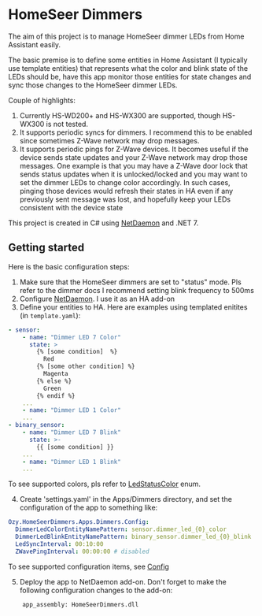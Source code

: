 # HomeSeer Dimmers
The aim of this project is to manage HomeSeer dimmer LEDs from Home Assistant easily.

The basic premise is to define some entities in Home Assistant (I typically use template entities) that represents what the color and blink state of the LEDs should be, 
have this app monitor those entities for state changes and sync those changes to the HomeSeer dimmer LEDs.

Couple of highlights:
1. Currently HS-WD200+ and HS-WX300 are supported, though HS-WX300 is not tested.
2. It supports periodic syncs for dimmers. I recommend this to be enabled since sometimes Z-Wave network may drop messages.
3. It supports periodic pings for Z-Wave devices. It becomes useful if the device sends state updates and your Z-Wave network may drop those messages. One example is that you may have a Z-Wave door lock that sends status updates when it is unlocked/locked and you may want to set the dimmer LEDs to change color accordingly. In such cases, pinging those devices would refresh their states in HA even if any previously sent message was lost, and hopefully keep your LEDs consistent with the device state  

This project is created in C# using [NetDaemon](https://netdaemon.xyz/) and .NET 7.

## Getting started

Here is the basic configuration steps:
1. Make sure that the HomeSeer dimmers are set to "status" mode. Pls refer to the dimmer docs  I recommend setting blink frequency to 500ms
2. Configure [NetDaemon](https://netdaemon.xyz/). I use it as an HA add-on
3. Define your entities to HA. Here are examples using templated enitites (in `template.yaml`):
```YAML
- sensor:
    - name: "Dimmer LED 7 Color"
      state: >
        {% [some condition]  %}
          Red
        {% [some other condition] %}
          Magenta
        {% else %}
          Green
        {% endif %}
    ...
    - name: "Dimmer LED 1 Color"
    ...
- binary_sensor:
    - name: "Dimmer LED 7 Blink"
      state: >-
        {{ [some condition] }}
    ...
    - name: "Dimmer LED 1 Blink"
    ...
```
To see supported colors, pls refer to [LedStatusColor](Apps/Dimmers/LedStatusColor.cs) enum.

4. Create 'settings.yaml' in the Apps/Dimmers directory, and set the configuration of the app to something like:
```YAML
Ozy.HomeSeerDimmers.Apps.Dimmers.Config:
  DimmerLedColorEntityNamePattern: sensor.dimmer_led_{0}_color
  DimmerLedBlinkEntityNamePattern: binary_sensor.dimmer_led_{0}_blink
  LedSyncInterval: 00:10:00
  ZWavePingInterval: 00:00:00 # disabled
```
To see supported configuration items, see [Config](Apps/Dimmers/Config.cs)

5. Deploy the app to NetDaemon add-on. Don't forget to make the following configuration changes to the add-on:
```
    app_assembly: HomeSeerDimmers.dll
```
